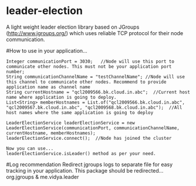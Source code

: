 # leader-election

A light weight leader election library based on JGroups (http://www.jgroups.org/) which uses reliable TCP protocol for their node communication.

#How to use in your application...
```
Integer communicationPort = 3030;   //Node will use this port to communicate other nodes. This must not be your application port number;
String communicationChannelName = "testChannelName"; //Node will use this channel to communicate other nodes. Recommend to provide application name as channel name
String currentHostname = "qcl2009566.bk.cloud.in.abc";  //Current host name where application is going to deploy.
List<String> memberHostnames = List.of("qcl2009566.bk.cloud.in.abc", "qcl2009567.bk.cloud.in.abc", "qcl2009568.bk.cloud.in.abc");  //All host names where the same application is going to deploy

LeaderElectionService leaderElectionService = new LeaderElectionService(communicationPort, communicationChannelName, currentHostname, memberHostnames);
leaderElectionService.connect();  //Node has joined the cluster

Now you can use...
leaderElectionService.isLeader() method as per your need.

```

#Log recommendation
Redirect jgroups logs to separate file for easy tracking in your application. This package should be redirected... org.jgroups & me.vidya.leader